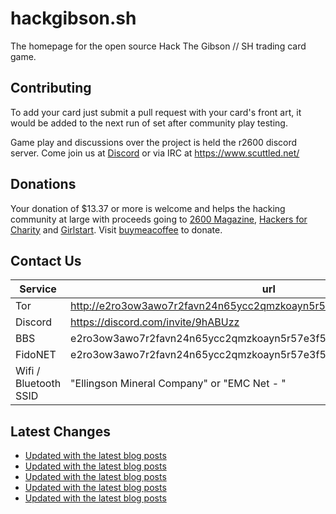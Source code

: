 # hackgibson.sh
The homepage for the open source Hack The Gibson // SH trading card game.


## Contributing

To add your card just submit a pull request with your card's front art, it would be added to the next run of set after community play testing.

Game play and discussions over the project is held the r2600 discord server. Come join us at [Discord](https://discord.com/invite/9hABUzz) or via IRC at https://www.scuttled.net/


## Donations

Your donation of $13.37 or more is welcome and helps the hacking community at large with proceeds going to [2600 Magazine](https://2600.com/), [Hackers for Charity](https://hackersforcharity.org) and [Girlstart](https://girlstart.org).  Visit [buymeacoffee](https://www.buymeacoffee.com/hackgibson.sh) to donate.


## Contact Us

Service | url
-|-
Tor | http://e2ro3ow3awo7r2favn24n65ycc2qmzkoayn5r57e3f56nvjwdcgg32ad.onion
Discord | https://discord.com/invite/9hABUzz
BBS | e2ro3ow3awo7r2favn24n65ycc2qmzkoayn5r57e3f56nvjwdcgg32ad.onion:23
FidoNET | e2ro3ow3awo7r2favn24n65ycc2qmzkoayn5r57e3f56nvjwdcgg32ad.onion:24554
Wifi / Bluetooth SSID | "Ellingson Mineral Company" or "EMC Net - <fidonet address>"

## Latest Changes
<!-- BLOG-POST-LIST:START -->
- [Updated with the latest blog posts](https://github.com/DFW2600/hackgibson.sh/commit/6060e5dc440511aaaf545daa5cee966a59d7c5d3)
- [Updated with the latest blog posts](https://github.com/DFW2600/hackgibson.sh/commit/8037911aff79dea0cd89a7587b24a0a12eab555d)
- [Updated with the latest blog posts](https://github.com/DFW2600/hackgibson.sh/commit/b5c6b848e1c642b1b251bee37d548519c31adbe0)
- [Updated with the latest blog posts](https://github.com/DFW2600/hackgibson.sh/commit/d8e1cbd7791985a7b092b8c32c099b27d1d2467e)
- [Updated with the latest blog posts](https://github.com/DFW2600/hackgibson.sh/commit/2bc5860c68914c67eb2726e0d17a64d84689d0f7)
<!-- BLOG-POST-LIST:END -->
